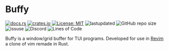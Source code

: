 # Buffy

[![docs.rs](https://docs.rs/buffy/badge.svg)](https://docs.rs/buffy)
[![crates.io](https://img.shields.io/crates/v/buffy.svg)](https://crates.io/crates/buffy)
[![License: MIT](https://img.shields.io/badge/License-MIT-blue.svg)](LICENSE)
![lastupdated](https://img.shields.io/github/last-commit/cowboy8625/buffy)
![GitHub repo size](https://img.shields.io/github/repo-size/cowboy8625/buffy)
![issuse](https://img.shields.io/github/issues/cowboy8625/buffy)
![Discord](https://img.shields.io/discord/509849754155614230)
![Lines of Code](https://tokei.rs/b1/github/cowboy8625/buffy)

Buffy is a window/grid buffer for TUI programs.  Developed for use in
[Revim](https://github.com/cowboy8625/Revim) a clone of vim remade in Rust.

